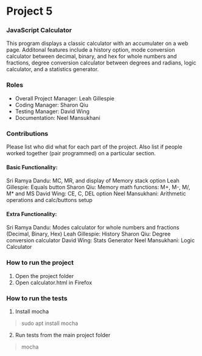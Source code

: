 # Project 5
### JavaScript Calculator
This program displays a classic calculator with an accumulater on a web page. Additonal features include a history option, mode conversion calculator between decimal, binary, and hex for whole numbers and fractions, degree conversion calculator between degrees and radians, logic calculator, and a statistics generator.

### Roles
* Overall Project Manager: Leah Gillespie
* Coding Manager: Sharon Qiu
* Testing Manager: David Wing
* Documentation: Neel Mansukhani

### Contributions
Please list who did what for each part of the project.
Also list if people worked together (pair programmed) on a particular section.

#### Basic Functionality:  
Sri Ramya Dandu: MC, MR, and display of Memory stack option
Leah Gillespie: Equals button
Sharon Qiu: Memory math functions: M+, M-, M/, M* and MS
David Wing: CE, C, DEL option
Neel Mansukhani: Arithmetic operations and calc/buttons setup 

#### Extra Functionality:
Sri Ramya Dandu: Modes calculator for whole numbers and fractions (Decimal, Binary, Hex)
Leah Gillespie: History
Sharon Qiu: Degree conversion calculator 
David Wing: Stats Generator 
Neel Mansukhani: Logic Calculator 

### How to run the project
1. Open the project folder
2. Open calculator.html in Firefox 

### How to run the tests
1. Install mocha
> sudo apt install mocha
2. Run tests from the main project folder
> mocha 
